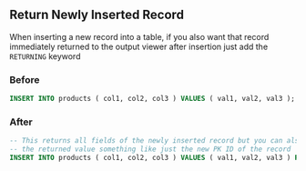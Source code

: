 

## Return Newly Inserted Record

When inserting a new record into a table, if you also want that record immediately
returned to the output viewer after insertion just add the `RETURNING` keyword

### Before

```sql
INSERT INTO products ( col1, col2, col3 ) VALUES ( val1, val2, val3 );
```

### After

```sql
-- This returns all fields of the newly inserted record but you can also make
-- the returned value something like just the new PK ID of the record
INSERT INTO products ( col1, col2, col3 ) VALUES ( val1, val2, val3 ) RETURNING *;
```
